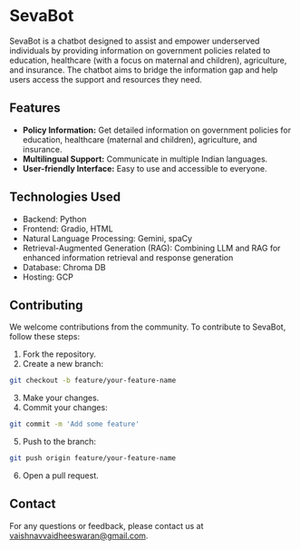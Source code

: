 # SevaBot

SevaBot is a chatbot designed to assist and empower underserved individuals by providing information on government policies related to education, healthcare (with a focus on maternal and children), agriculture, and insurance. The chatbot aims to bridge the information gap and help users access the support and resources they need.

## Features
- **Policy Information:** Get detailed information on government policies for education, healthcare (maternal and children), agriculture, and insurance.
- **Multilingual Support:** Communicate in multiple Indian languages.
- **User-friendly Interface:** Easy to use and accessible to everyone.

## Technologies Used
- Backend: Python
- Frontend: Gradio, HTML
- Natural Language Processing: Gemini, spaCy
- Retrieval-Augmented Generation (RAG): Combining LLM and RAG for enhanced information retrieval and response generation
- Database: Chroma DB
- Hosting: GCP

## Contributing
We welcome contributions from the community. To contribute to SevaBot, follow these steps:
1. Fork the repository.
2. Create a new branch: 
```bash
git checkout -b feature/your-feature-name
```
3. Make your changes.
4. Commit your changes:
```bash
git commit -m 'Add some feature'
```
5. Push to the branch:
```bash
git push origin feature/your-feature-name
```
6. Open a pull request.

## Contact
For any questions or feedback, please contact us at vaishnavvaidheeswaran@gmail.com.

